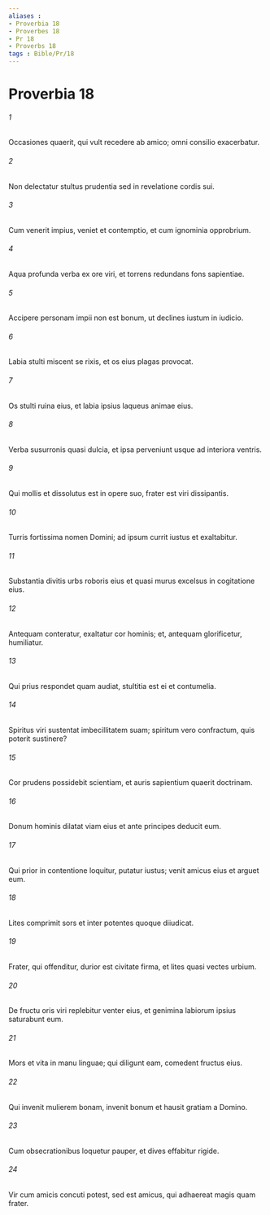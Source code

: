 ```yaml
---
aliases : 
- Proverbia 18
- Proverbes 18
- Pr 18
- Proverbs 18
tags : Bible/Pr/18
---
```


# Proverbia 18

###### 1
Occasiones quaerit, qui vult recedere ab amico; omni consilio exacerbatur.
###### 2
Non delectatur stultus prudentia sed in revelatione cordis sui.
###### 3
Cum venerit impius, veniet et contemptio, et cum ignominia opprobrium.
###### 4
Aqua profunda verba ex ore viri, et torrens redundans fons sapientiae.
###### 5
Accipere personam impii non est bonum, ut declines iustum in iudicio.
###### 6
Labia stulti miscent se rixis, et os eius plagas provocat.
###### 7
Os stulti ruina eius, et labia ipsius laqueus animae eius.
###### 8
Verba susurronis quasi dulcia, et ipsa perveniunt usque ad interiora ventris.
###### 9
Qui mollis et dissolutus est in opere suo, frater est viri dissipantis.
###### 10
Turris fortissima nomen Domini; ad ipsum currit iustus et exaltabitur.
###### 11
Substantia divitis urbs roboris eius et quasi murus excelsus in cogitatione eius.
###### 12
Antequam conteratur, exaltatur cor hominis; et, antequam glorificetur, humiliatur.
###### 13
Qui prius respondet quam audiat, stultitia est ei et contumelia.
###### 14
Spiritus viri sustentat imbecillitatem suam; spiritum vero confractum, quis poterit sustinere?
###### 15
Cor prudens possidebit scientiam, et auris sapientium quaerit doctrinam.
###### 16
Donum hominis dilatat viam eius et ante principes deducit eum.
###### 17
Qui prior in contentione loquitur, putatur iustus; venit amicus eius et arguet eum.
###### 18
Lites comprimit sors et inter potentes quoque diiudicat.
###### 19
Frater, qui offenditur, durior est civitate firma, et lites quasi vectes urbium.
###### 20
De fructu oris viri replebitur venter eius, et genimina labiorum ipsius saturabunt eum.
###### 21
Mors et vita in manu linguae; qui diligunt eam, comedent fructus eius.
###### 22
Qui invenit mulierem bonam, invenit bonum et hausit gratiam a Domino.
###### 23
Cum obsecrationibus loquetur pauper, et dives effabitur rigide.
###### 24
Vir cum amicis concuti potest, sed est amicus, qui adhaereat magis quam frater.

